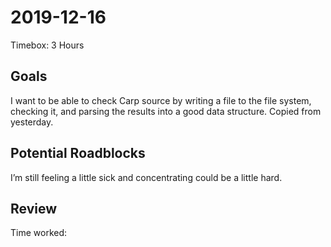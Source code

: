 # 2019-12-16

Timebox: 3 Hours

## Goals

I want to be able to check Carp source by writing a file to the
file system, checking it, and parsing the results into a good
data structure. Copied from yesterday.

## Potential Roadblocks

I’m still feeling a little sick and concentrating could be a little
hard.

## Review

Time worked:
